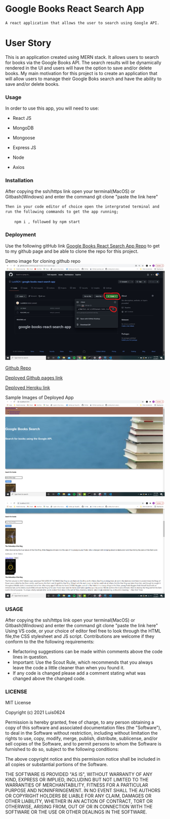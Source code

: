 # Google Books React Search App
    A react application that allows the user to search using Google API.

# User Story
  This is an application created using MERN stack. It allows users to search for books via the Google Books API. The search results will be dynamically rendered in the UI and users will have the option to save and/or delete books. My main motivation for this project is to create an application that will allow users to manage their Google Boks search and have the ability to save and/or delete books.

### Usage
  
  In order to use this app, you will need to use:


  *  React JS

  * MongoDB

  * Mongoose

  * Express JS

  * Node

  * Axios


### Installation
After copying the ssh/https link open your terminal(MacOS) or Gitbash(Windows) and enter the command git clone "paste the link here"

    Then in your code editor of choice open the intergrated terminal and run the following commands to get the app running;

        npm i , followed by npm start

  
### Deployment

Use the following gitHub link [Google Books React Search App Repo](https://github.com/Luis0624/google-books-react-search-app.git) to get to my github page and be able to clone the repo for this project.

Demo image for cloning github repo
![GitHub cloning ](book-search-app/client/public/ReactAppCloningDemo.jpg)

[Github Repo](https://github.com/Luis0624/google-books-react-search-app.git)

[Deployed Github pages link](https://luis0624.github.io/google-books-react-search-app/)

[Deployed Heroku link]()

Sample Images of Deployed App
![Working Demo Picture ](book-search-app/client/public/workingApp.png)


![Working Demo Picture ](book-search-app/client/public/bookResults.png)

### USAGE
After copying the ssh/https link open your terminal(MacOS) or Gitbash(Windows) and enter the command git clone "paste the link here"
Using VS code, or your choice of editor feel free to look through the HTML file,the CSS stylesheet and JS script. Contributions are welcome if they conform to the the following requirements:

* Refactoring suggestions can be made within comments above the code lines in question.
* Important: Use the Scout Rule, which recommends that you always leave the code a little cleaner than when you found it.
* If any code is changed please add a comment stating what was changed above the changed code.


### LICENSE
 MIT License

Copyright (c) 2021 Luis0624

Permission is hereby granted, free of charge, to any person obtaining a copy
of this software and associated documentation files (the "Software"), to deal
in the Software without restriction, including without limitation the rights
to use, copy, modify, merge, publish, distribute, sublicense, and/or sell
copies of the Software, and to permit persons to whom the Software is
furnished to do so, subject to the following conditions:

The above copyright notice and this permission notice shall be included in all
copies or substantial portions of the Software.

THE SOFTWARE IS PROVIDED "AS IS", WITHOUT WARRANTY OF ANY KIND, EXPRESS OR
IMPLIED, INCLUDING BUT NOT LIMITED TO THE WARRANTIES OF MERCHANTABILITY,
FITNESS FOR A PARTICULAR PURPOSE AND NONINFRINGEMENT. IN NO EVENT SHALL THE
AUTHORS OR COPYRIGHT HOLDERS BE LIABLE FOR ANY CLAIM, DAMAGES OR OTHER
LIABILITY, WHETHER IN AN ACTION OF CONTRACT, TORT OR OTHERWISE, ARISING FROM,
OUT OF OR IN CONNECTION WITH THE SOFTWARE OR THE USE OR OTHER DEALINGS IN THE
SOFTWARE.

